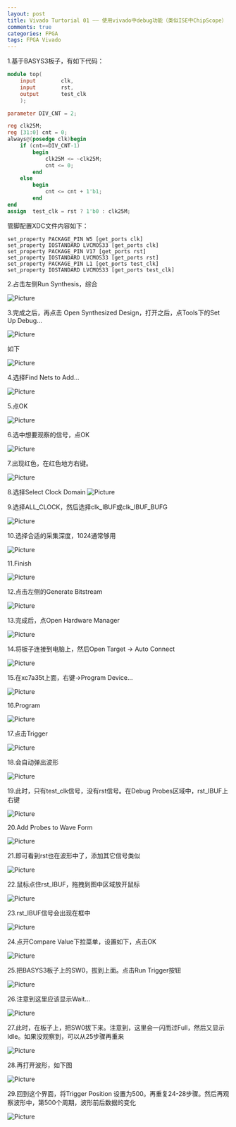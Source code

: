 ```yaml
---
layout: post
title: Vivado Turtorial 01 —— 使用vivado中debug功能（类似ISE中ChipScope）
comments: true
categories: FPGA
tags: FPGA Vivado
---
```


1.基于BASYS3板子，有如下代码：

```verilog
module top(
    input        clk,
    input        rst,
    output       test_clk   
    );

parameter DIV_CNT = 2;

reg clk25M;
reg [31:0] cnt = 0;
always@(posedge clk)begin
    if (cnt==DIV_CNT-1)
        begin
            clk25M <= ~clk25M;
            cnt <= 0;
        end
    else
        begin
            cnt <= cnt + 1'b1;
        end
end
assign  test_clk = rst ? 1'b0 : clk25M;
```

管脚配置XDC文件内容如下：

```
set_property PACKAGE_PIN W5 [get_ports clk]
set_property IOSTANDARD LVCMOS33 [get_ports clk]
set_property PACKAGE_PIN V17 [get_ports rst]
set_property IOSTANDARD LVCMOS33 [get_ports rst]
set_property PACKAGE_PIN L1 [get_ports test_clk]
set_property IOSTANDARD LVCMOS33 [get_ports test_clk]
```

2.占击左侧Run Synthesis，综合

![Picture](http://craftor.qiniudn.com/image/blog/20160616/1.png-top.right)

3.完成之后，再点击 Open Synthesized Design，打开之后，点Tools下的Set Up Debug...

![Picture](http://craftor.qiniudn.com/image/blog/20160616/2.png-bottom.right)

如下

![Picture](http://craftor.qiniudn.com/image/blog/20160616/3.png-bottom.left)

4.选择Find Nets to Add...

![Picture](http://craftor.qiniudn.com/image/blog/20160616/4.png-center)

5.点OK

![Picture](http://craftor.qiniudn.com/image/blog/20160616/5.png-center)

6.选中想要观察的信号，点OK

![Picture](http://craftor.qiniudn.com/image/blog/20160616/6.png-center)

7.出现红色，在红色地方右键。

![Picture](http://craftor.qiniudn.com/image/blog/20160616/7.png-center)

8.选择Select Clock Domain
![Picture](http://craftor.qiniudn.com/image/blog/20160616/8.png-bottom.left)

9.选择ALL_CLOCK，然后选择clk_IBUF或clk_IBUF_BUFG

![Picture](http://craftor.qiniudn.com/image/blog/20160616/9.png-center)

10.选择合适的采集深度，1024通常够用

![Picture](http://craftor.qiniudn.com/image/blog/20160616/10.png-center)

11.Finish

![Picture](http://craftor.qiniudn.com/image/blog/20160616/11.png-center)

12.点击左侧的Generate Bitstream

![Picture](http://craftor.qiniudn.com/image/blog/20160616/12.png-bottom.middle)

13.完成后，点Open Hardware Manager

![Picture](http://craftor.qiniudn.com/image/blog/20160616/13.png-top.right)

14.将板子连接到电脑上，然后Open Target -> Auto Connect

![Picture](http://craftor.qiniudn.com/image/blog/20160616/14.png-bottom.left)

15.在xc7a35t上面，右键->Program Device...

![Picture](http://craftor.qiniudn.com/image/blog/20160616/15.png-bottom.right)

16.Program

![Picture](http://craftor.qiniudn.com/image/blog/20160616/16.png-bottom.middle)

17.点击Trigger

![Picture](http://craftor.qiniudn.com/image/blog/20160616/17.png-bottom.right)

18.会自动弹出波形

![Picture](http://craftor.qiniudn.com/image/blog/20160616/18.png-bottom.left)

19.此时，只有test_clk信号，没有rst信号。在Debug Probes区域中，rst_IBUF上右键

![Picture](http://craftor.qiniudn.com/image/blog/20160616/19.png-bottom.right)

20.Add Probes to Wave Form

![Picture](http://craftor.qiniudn.com/image/blog/20160616/20.png-bottom.left)

21.即可看到rst也在波形中了，添加其它信号类似

![Picture](http://craftor.qiniudn.com/image/blog/20160616/21.png-bottom.left)

22.鼠标点住rst_IBUF，拖拽到图中区域放开鼠标

![Picture](http://craftor.qiniudn.com/image/blog/20160616/22.png-bottom.left)

23.rst_IBUF信号会出现在框中

![Picture](http://craftor.qiniudn.com/image/blog/20160616/23.png-center)

24.点开Compare Value下拉菜单，设置如下，点击OK

![Picture](http://craftor.qiniudn.com/image/blog/20160616/24.png-bottom.right)

25.把BASYS3板子上的SW0，拔到上面。点击Run Trigger按钮

![Picture](http://craftor.qiniudn.com/image/blog/20160616/25.png-bottom.left)

26.注意到这里应该显示Wait...

![Picture](http://craftor.qiniudn.com/image/blog/20160616/26.png-bottom.left)

27.此时，在板子上，把SW0拔下来。注意到，这里会一闪而过Full，然后又显示Idle。如果没观察到，可以从25步骤再重来

![Picture](http://craftor.qiniudn.com/image/blog/20160616/27.png-bottom.left)

28.再打开波形，如下图

![Picture](http://craftor.qiniudn.com/image/blog/20160616/28.png-bottom.left)

29.回到这个界面，将Trigger Position 设置为500。再重复24-28步骤。然后再观察波形中，第500个周期，波形前后数据的变化

![Picture](http://craftor.qiniudn.com/image/blog/20160616/29.png-bottom.left)
